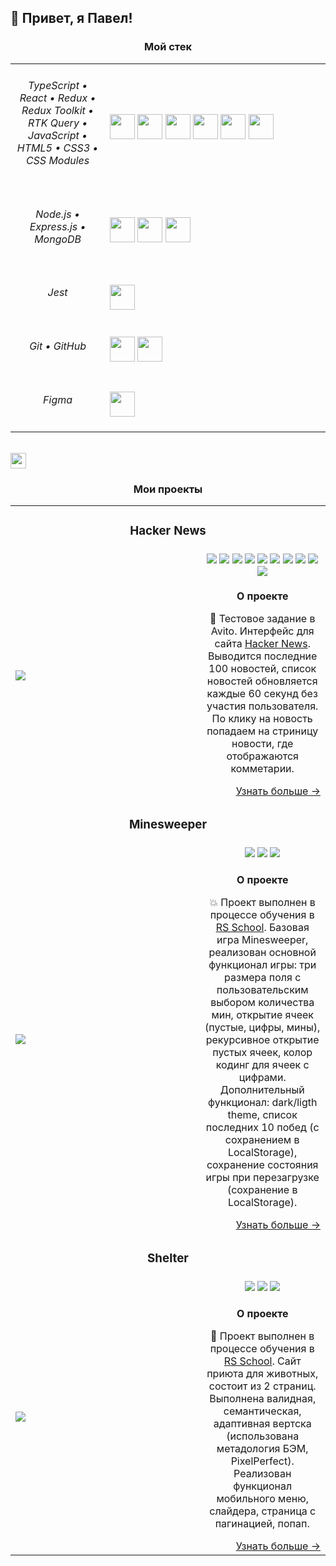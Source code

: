 <!--

![ts](https://user-images.githubusercontent.com/65166970/204084623-b5583821-48f0-466a-bb20-bf9ed003183a.svg)
![react](https://user-images.githubusercontent.com/65166970/204084630-ed107114-df29-45bd-9f37-1d39a5a70925.svg)
![redux](https://user-images.githubusercontent.com/65166970/204084634-58f8c2d2-fa0a-4046-a625-29521daac9d8.svg)
![js](https://user-images.githubusercontent.com/65166970/204084636-c680546c-edeb-4cbe-9ba3-bc00a5853c8c.svg)
![html](https://user-images.githubusercontent.com/65166970/204084640-fc0dc408-4594-4a9d-8b2d-7f864a0a7c39.svg)
![css](https://user-images.githubusercontent.com/65166970/204084645-ec69de45-81d0-4ef8-9a4c-84c69f89ab2a.svg)
![react-router](https://user-images.githubusercontent.com/65166970/204084649-5a9a54d4-340d-4542-ae55-2b4e0cd9f3f7.svg)
![jest](https://user-images.githubusercontent.com/65166970/204084651-5bcc305b-287a-4880-89e4-f9a671b3f67a.svg)
![nodejs](https://user-images.githubusercontent.com/65166970/204084653-700bb90a-fbdb-4708-9a36-49a0164b2bce.svg)
![express](https://user-images.githubusercontent.com/65166970/204084659-499e8030-25bc-4509-b969-8d552fcf3cfa.svg)
![mongo](https://user-images.githubusercontent.com/65166970/204084667-61ff5278-71b6-4535-ab0a-fb32bd7a4a6c.svg)
![figma](https://user-images.githubusercontent.com/65166970/204084679-72f55863-9313-4a5a-a64b-e61cfb253b79.svg)
![git](https://user-images.githubusercontent.com/65166970/204084684-c76c19ad-0651-4744-81a9-6bbd6521f497.svg)
![github](https://user-images.githubusercontent.com/65166970/204084686-ce87d896-9d70-468d-8451-aba59f9d2559.svg)


![HTML5](https://img.shields.io/badge/HTML5-E34F26?style=flat-square&logo=html5&logoColor=white)
![CSS3](https://img.shields.io/badge/CSS3-1572B6?style=flat-square&logo=css3&logoColor=white)
![JavaScript](https://img.shields.io/badge/JavaScript-202124?style=flat-square&logo=javascript&logoColor=F7DF1E)
![TypeScript](https://img.shields.io/badge/TypeScript-3178C6?style=flat-square&logo=typescript&logoColor=white)
![React](https://img.shields.io/badge/-React-202124?logo=react&logoColor=61DAFB&style=flat-square)
![ReactRouter](https://img.shields.io/badge/React_Router-CA4245?style=flat-square&logo=react-router&logoColor=white)
![Redux](https://img.shields.io/badge/Redux-593D88?style=flat-square&logo=redux&logoColor=white)
![Redux-toolkit](https://img.shields.io/badge/Redux%20Toolkit-593D88?style=flat-square&logo=redux&logoColor=white)
![RTKQuery](https://img.shields.io/badge/RTK%20Query-593D88?style=flat-square&logo=redux&logoColor=white)
![Jest](https://img.shields.io/badge/Jest-C21325?style=flat-square&logo=jest&logoColor=white)
![Node.js](https://img.shields.io/badge/Node.JS-339933?style=flat-square&logo=node.js&logoColor=white)
![MongoDB](https://img.shields.io/badge/MongoDB-47A248?style=flat-square&logo=mongodb&logoColor=white)
![Express.js](https://img.shields.io/badge/Express.js-464646?style=flat-square&logo=express&logoColor=white)
![GIT](https://img.shields.io/badge/-GIT-000?&logo=GIT)

--!>


<h2>👋 Привет, я Павел!</h1>

<h3 align="center">Мой стек</h3>

<table>
<tbody>
<tr>
<td align="center" width="30%">
<h6>TypeScript • React • Redux • Redux Toolkit • RTK Query • JavaScript • HTML5 • CSS3 • CSS Modules</h6>
</td>
<td>
<img src="https://user-images.githubusercontent.com/65166970/204084623-b5583821-48f0-466a-bb20-bf9ed003183a.svg" height="40px"/>
<img src="https://user-images.githubusercontent.com/65166970/204084630-ed107114-df29-45bd-9f37-1d39a5a70925.svg" height="40px"/>
<img src="https://user-images.githubusercontent.com/65166970/204084634-58f8c2d2-fa0a-4046-a625-29521daac9d8.svg" height="40px"/>
<img src="https://user-images.githubusercontent.com/65166970/204084636-c680546c-edeb-4cbe-9ba3-bc00a5853c8c.svg" height="40px"/>
<img src="https://user-images.githubusercontent.com/65166970/204084640-fc0dc408-4594-4a9d-8b2d-7f864a0a7c39.svg" height="40px"/>
<img src="https://user-images.githubusercontent.com/65166970/204084645-ec69de45-81d0-4ef8-9a4c-84c69f89ab2a.svg" height="40px"/>
</td>
</tr>
<tr>
<td align="center">
<h6>Node.js • Express.js • MongoDB</h6>
</td>
<td>
<img src="https://user-images.githubusercontent.com/65166970/204084653-700bb90a-fbdb-4708-9a36-49a0164b2bce.svg" height="40px"/>
<img src="https://user-images.githubusercontent.com/65166970/204084659-499e8030-25bc-4509-b969-8d552fcf3cfa.svg" height="40px"/>
<img src="https://user-images.githubusercontent.com/61308457/168620785-10c2a65d-ae8e-4ad0-8ae9-99e88e460b41.svg" height="40px"/>
</td>
</tr>
<tr>
<td align="center">
<h6>Jest</h6>
</td>
<td>
<img src="https://user-images.githubusercontent.com/65166970/204084651-5bcc305b-287a-4880-89e4-f9a671b3f67a.svg" height="40px"/>
</td>
</tr>
<tr>
<td align="center">
<h6>Git • GitHub</h6>
</td>
<td>
<img src="https://user-images.githubusercontent.com/65166970/204084684-c76c19ad-0651-4744-81a9-6bbd6521f497.svg" height="40px"/>
<img src="https://user-images.githubusercontent.com/65166970/204084686-ce87d896-9d70-468d-8451-aba59f9d2559.svg" height="40px"/>
</td>
</tr>
<tr>
<td align="center">
<h6>Figma</h6>
</td>
<td>
<img src="https://user-images.githubusercontent.com/65166970/204084679-72f55863-9313-4a5a-a64b-e61cfb253b79.svg" height="40px"/>
</td>
</tr>
</tbody>
</table>

<br>
<a href="https://www.codewars.com/users/Paavveel" title="Открыть профиль на Codewars">
<img src="https://www.codewars.com/users/Paavveel/badges/small" height="25px"/>
</a>




<h3 align="center">Мои проекты</h3>
<table>
  <tbody>
    <tr>
      <td colspan="2">
        <h3 align="center">Hacker News</h3>
      </td>
    </tr>
    <tr>
      <td rowspan="3" width="60%">
        <a href="https://hacker-news-paavveel.onrender.com/" title="Открыть Демо">
          <img src="https://user-images.githubusercontent.com/65166970/204088725-8f67c689-26d2-49cd-ac1f-4d48c5437e54.gif" />
        </a>
      </td>
    </tr>
    <tr>
      <td>
        <div align="center">
          <img src="https://img.shields.io/badge/React-202124?logo=react&logoColor=61DAFB&style=flat-square" />
          <img src="https://img.shields.io/badge/Redux-593D88?style=flat-square&logo=redux&logoColor=white" />
          <img src="https://img.shields.io/badge/Redux%20Toolkit-593D88?style=flat-square&logo=redux&logoColor=white" />
          <img src="https://img.shields.io/badge/RTK%20Query-593D88?style=flat-square&logo=redux&logoColor=white" />
          <img src="https://img.shields.io/badge/TypeScript-3178C6?style=flat-square&logo=typescript&logoColor=white" />
          <img src="https://img.shields.io/badge/HTML5-E34F26?style=flat-square&logo=html5&logoColor=white" />
          <img src="https://img.shields.io/badge/CSS3-1572B6?style=flat-square&logo=css3&logoColor=white" />
          <img src="https://img.shields.io/badge/React_Router-CA4245?style=flat-square&logo=react-router&logoColor=white" />
          <img src="https://img.shields.io/badge/Node.JS-339933?style=flat-square&logo=node.js&logoColor=white" />
          <img src="https://img.shields.io/badge/Express.js-464646?style=flat-square&logo=express&logoColor=white" />
        </div>
      </td>
    </tr>
    <tr>
      <td>
        <p align="center"><b>О проекте</b></p>
        <p align="center">
          📰 Тестовое задание в Avito. Интерфейс для сайта <a href="https://news.ycombinator.com/news">Hacker News</a>.
          Выводится последние 100 новостей, список новостей обновляется каждые 60 секунд без участия пользователя. По клику на новость попадаем на стриницу новости, где отображаются комметарии.
        </p>
        <div align="right">
          <a href="https://github.com/Paavveel/hacker-news" title="Перейти в репозиторий проекта">Узнать больше →</a>
        </div>
      </td>
    </tr>
 <tr>
      <td colspan="2">
        <h3 align="center">Minesweeper</h3>
      </td>
    </tr>
    <tr>
      <td rowspan="3" width="60%">
        <a href="https://paavveel.github.io/minesweeper/minesweeper" title="Открыть Демо">
          <img src="https://user-images.githubusercontent.com/65166970/241381339-0abe95c3-cba7-4421-8669-62361d96fce2.gif" />
        </a>
      </td>
    </tr>
    <tr>
      <td>
        <div align="center">
          <img src="https://img.shields.io/badge/JavaScript-202124?style=flat-square&logo=javascript&logoColor=F7DF1E" />
          <img src="https://img.shields.io/badge/HTML5-E34F26?style=flat-square&logo=html5&logoColor=white" />
          <img src="https://img.shields.io/badge/CSS3-1572B6?style=flat-square&logo=css3&logoColor=white" />
        </div>
      </td>
    </tr>
    <tr>
      <td>
        <p align="center"><b>О проекте</b></p>
        <p align="center">
          💥 Проект выполнен в процессе обучения в <a href="https://rs.school/">RS School</a>.
          Базовая игра Minesweeper, реализован основной функционал игры: три размера поля с пользовательским выбором количества мин, открытие ячеек (пустые, цифры, мины), рекурсивное открытие пустых ячеек, колор кодинг для ячеек с цифрами. Дополнительный функционал: dark/ligth theme, список последних 10 побед (с сохранением в LocalStorage), сохранение состояния игры при перезагрузке (сохранение в LocalStorage).
        </p>
        <div align="right">
          <a href="https://github.com/Paavveel/minesweeper" title="Перейти в репозиторий проекта">Узнать больше →</a>
        </div>
      </td>
    </tr>
        <tr>
      <td colspan="2">
        <h3 align="center">Shelter</h3>
      </td>
    </tr>
    <tr>
      <td rowspan="3" width="60%">
        <a href="https://paavveel.github.io/shelter/shelter/main.html" title="Открыть Демо">
          <img src="https://user-images.githubusercontent.com/65166970/232239209-9a9852b7-c0c7-43bc-a4be-e008fb062dcb.gif" />
        </a>
      </td>
    </tr>
    <tr>
      <td>
        <div align="center">
          <img src="https://img.shields.io/badge/HTML5-E34F26?style=flat-square&logo=html5&logoColor=white" />
          <img src="https://img.shields.io/badge/CSS3-1572B6?style=flat-square&logo=css3&logoColor=white" />
          <img src="https://img.shields.io/badge/JavaScript-202124?style=flat-square&logo=javascript&logoColor=F7DF1E" />
        </div>
      </td>
    </tr>
    <tr>
      <td>
        <p align="center"><b>О проекте</b></p>
        <p align="center">
          🐶 Проект выполнен в процессе обучения в <a href="https://rs.school/">RS School</a>.
          Сайт приюта для животных, состоит из 2 страниц. Выполнена валидная, семантическая, адаптивная вертска (использована метадология БЭМ, PixelPerfect). Реализован функционал мобильного меню, слайдера, страница с пагинацией, попап.
        </p>
        <div align="right">
          <a href="https://github.com/Paavveel/shelter" title="Перейти в репозиторий проекта">Узнать больше →</a>
        </div>
      </td>
    </tr>
</tbody>
</table>

